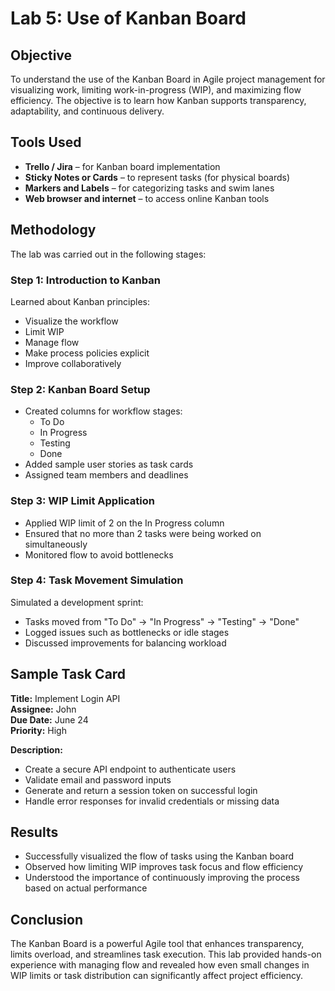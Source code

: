 # Lab 5: Use of Kanban Board

## Objective
To understand the use of the Kanban Board in Agile project management for visualizing work, limiting work-in-progress (WIP), and maximizing flow efficiency. The objective is to learn how Kanban supports transparency, adaptability, and continuous delivery.

## Tools Used
- **Trello / Jira** – for Kanban board implementation
- **Sticky Notes or Cards** – to represent tasks (for physical boards)
- **Markers and Labels** – for categorizing tasks and swim lanes
- **Web browser and internet** – to access online Kanban tools

## Methodology
The lab was carried out in the following stages:

### Step 1: Introduction to Kanban
Learned about Kanban principles:
- Visualize the workflow
- Limit WIP
- Manage flow
- Make process policies explicit
- Improve collaboratively

### Step 2: Kanban Board Setup
- Created columns for workflow stages:
  - To Do
  - In Progress
  - Testing
  - Done
- Added sample user stories as task cards
- Assigned team members and deadlines

### Step 3: WIP Limit Application
- Applied WIP limit of 2 on the In Progress column
- Ensured that no more than 2 tasks were being worked on simultaneously
- Monitored flow to avoid bottlenecks

### Step 4: Task Movement Simulation
Simulated a development sprint:
- Tasks moved from "To Do" → "In Progress" → "Testing" → "Done"
- Logged issues such as bottlenecks or idle stages
- Discussed improvements for balancing workload

## Sample Task Card

**Title:** Implement Login API  
**Assignee:** John  
**Due Date:** June 24  
**Priority:** High  

**Description:**
- Create a secure API endpoint to authenticate users
- Validate email and password inputs
- Generate and return a session token on successful login
- Handle error responses for invalid credentials or missing data

## Results
- Successfully visualized the flow of tasks using the Kanban board
- Observed how limiting WIP improves task focus and flow efficiency
- Understood the importance of continuously improving the process based on actual performance

## Conclusion
The Kanban Board is a powerful Agile tool that enhances transparency, limits overload, and streamlines task execution. This lab provided hands-on experience with managing flow and revealed how even small changes in WIP limits or task distribution can significantly affect project efficiency.

